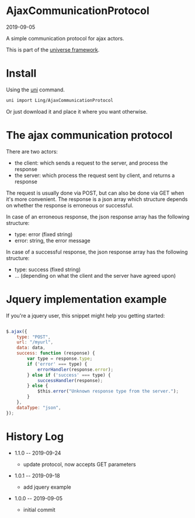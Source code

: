 AjaxCommunicationProtocol
===========
2019-09-05



A simple communication protocol for ajax actors.


This is part of the [universe framework](https://github.com/karayabin/universe-snapshot).


Install
==========
Using the [uni](https://github.com/lingtalfi/universe-naive-importer) command.
```bash
uni import Ling/AjaxCommunicationProtocol
```

Or just download it and place it where you want otherwise.




The ajax communication protocol
======================

There are two actors:

- the client: which sends a request to the server, and process the response
- the server: which process the request sent by client, and returns a response


The request is usually done via POST, but can also be done via GET when it's more convenient.
The response is a json array which structure depends on whether the response is erroneous or successful.


In case of an erroneous response, the json response array has the following structure:

- type: error (fixed string)
- error: string, the error message


In case of a successful response, the json response array has the following structure:

- type: success (fixed string)
- ... (depending on what the client and the server have agreed upon)






Jquery implementation example
===========

If you're a jquery user, this snippet might help you getting started:



```js

$.ajax({
    type: "POST",
    url: "/myurl",
    data: data,
    success: function (response) {
        var type = response.type;
        if ('error' === type) {
            errorHandler(response.error);
        } else if ('success' === type) {
            successHandler(response);
        } else {
            $this.error("Unknown response type from the server.");
        }
    },
    dataType: "json",
});

```






History Log
=============

- 1.1.0 -- 2019-09-24

    - update protocol, now accepts GET parameters
    
- 1.0.1 -- 2019-09-18

    - add jquery example
    
- 1.0.0 -- 2019-09-05

    - initial commit